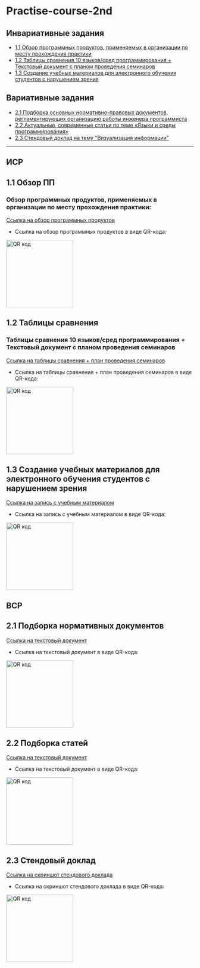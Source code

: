 # Practise-course-2nd

## Инвариативные задания

* [1.1 Обзор программных продуктов, применяемых в организации по месту прохождения практики](#11-обзор-пп)
* [1.2 Таблицы сравнения 10 языков/сред программирования + Текстовый документ с планом проведения семинаров](#12-таблицы-сравнения)
* [1.3 Создание учебных материалов для электронного обучения студентов с нарушением зрения](#13-создание-учебных-материалов-для-электронного-обучения-студентов-с-нарушением-зрения)

## Вариативные задания
* [2.1 Подборка основных нормативно-правовых документов, регламентирующих организацию работы инженера программиста](#21-подборка-нормативных-документов)
* [2.2 Актуальные, современные статьи по теме «Языки и среды программирования»](#22-подборка-статей)
* [2.3 Стендовый доклад на тему "Визуализация информации"](#23-стендовый-доклад)

-------

## ИСР

## 1.1 Обзор ПП

### Обзор программных продуктов, применяемых в организации по месту прохождения практики:

[Ссылка на обзор программных продуктов](ИСР%201.1/Шумякин%20И.С.%202ИВТ(2)%20ИСР%201.1.pdf)

* Ссылка на обзор программных продуктов в виде QR-кода:

<a href="http://qrcoder.ru" target="_blank"><img src="http://qrcoder.ru/code/?https%3A%2F%2Fgithub.com%2Filya-s-h%2FPractise-course-2nd%2Ftree%2Fmaster%2F%25D0%2598%25D0%25A1%25D0%25A0%25201.1&4&0" width="180" height="180" border="0" title="QR код"></a>

## 1.2 Таблицы сравнения

### Таблицы сравнения 10 языков/сред программирования + Текстовый документ с планом проведения семинаров

[Ссылка на таблицы сравнения + план проведения семинаров](ИСР%201.2)

* Ссылка на таблицы сравнения + план проведения семинаров в виде QR-кода:

<a href="http://qrcoder.ru" target="_blank"><img src="http://qrcoder.ru/code/?https%3A%2F%2Fgithub.com%2Filya-s-h%2FPractise-course-2nd%2Ftree%2Fmaster%2F%25D0%2598%25D0%25A1%25D0%25A0%25201.2&4&0" width="180" height="180" border="0" title="QR код"></a>

## 1.3 Создание учебных материалов для электронного обучения студентов с нарушением зрения

[Ссылка на запись с учебным материалом](ИСР%201.3/Глава%202.%20Зависимости.%20Менеджмент%20зависимостей..mp3)

* Ссылка на запись с учебным материалом в виде QR-кода:

<a href="http://qrcoder.ru" target="_blank"><img src="http://qrcoder.ru/code/?https%3A%2F%2Fgithub.com%2Filya-s-h%2FPractise-course-2nd%2Ftree%2Fmaster%2F%25D0%2598%25D0%25A1%25D0%25A0%25201.3&4&0" width="180" height="180" border="0" title="QR код"></a>


## ВСР

## 2.1 Подборка нормативных документов

[Ссылка на текстовый документ](ВСР%202.1/Шумякин%20И.С.%202ИВТ(2)%20ВСР%202.1.pdf)

* Ссылка на текстовый документ в виде QR-кода:

<a href="http://qrcoder.ru" target="_blank"><img src="http://qrcoder.ru/code/?https%3A%2F%2Fgithub.com%2Filya-s-h%2FPractise-course-2nd%2Ftree%2Fmaster%2F%25D0%2592%25D0%25A1%25D0%25A0%25202.1&4&0" width="180" height="180" border="0" title="QR код"></a>

## 2.2 Подборка статей

[Ссылка на текстовый документ](ВСР%202.2/Шумякин%20И.С.%202ИВТ(2)%20ВСР%202.2.pdf)

* Ссылка на текстовый документ в виде QR-кода:

<a href="http://qrcoder.ru" target="_blank"><img src="http://qrcoder.ru/code/?https%3A%2F%2Fgithub.com%2Filya-s-h%2FPractise-course-2nd%2Ftree%2Fmaster%2F%25D0%2592%25D0%25A1%25D0%25A0%25202.2&4&0" width="180" height="180" border="0" title="QR код"></a>

## 2.3 Стендовый доклад

[Ссылка на скриншот стендового доклада](ВСР%202.3/Шумякин%20И.С.%202ИВТ(2)%20ВСР2.3.pdf)

* Ссылка на скриншот стендового доклада в виде QR-кода:

<a href="http://qrcoder.ru" target="_blank"><img src="http://qrcoder.ru/code/?https%3A%2F%2Fgithub.com%2Filya-s-h%2FPractise-course-2nd%2Ftree%2Fmaster%2F%25D0%2592%25D0%25A1%25D0%25A0%25202.3&4&0" width="180" height="180" border="0" title="QR код"></a>


